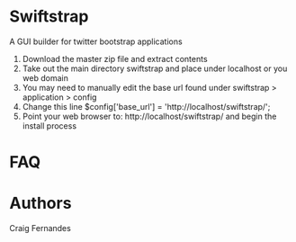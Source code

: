 Swiftstrap
==========

A GUI builder for twitter bootstrap applications

1. Download the master zip file and extract contents
2. Take out the main directory swiftstrap and place under localhost or you web domain
3. You may need to manually edit the base url found under swiftstrap > application > config
4. Change this line $config['base_url']	= 'http://localhost/swiftstrap/';
5. Point your web browser to:  http://localhost/swiftstrap/ and begin the install process

FAQ
======


Authors
=======
Craig Fernandes



